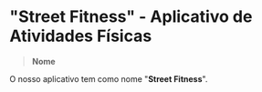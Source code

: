 # "Street Fitness" - Aplicativo de Atividades Físicas 

>__Nome__
>
O nosso aplicativo tem como nome "__Street Fitness__".
